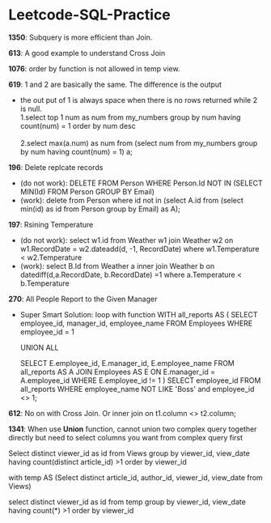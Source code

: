 # Leetcode-SQL-Practice

**1350**: Subquery is more efficient than Join.

**613**: A good example to understand Cross Join

**1076**: order by function is not allowed in temp view.

**619**: 1 and 2 are basically the same. The difference is the output 
- the out put of 1 is always space when there is no rows returned while 2 is null. 
<br>1.select  top 1 num as num from my_numbers group by num having count(num) = 1 order by num desc </br>
<br>2.select max(a.num) as num from (select num from my_numbers group by num having count(num) = 1) a; </br>

**196**: Delete replcate records
- (do not work): DELETE FROM Person WHERE Person.Id NOT IN (SELECT MIN(Id) FROM Person GROUP BY Email) </br>
- (work): delete from Person where id not in (select A.id from (select min(id) as id from Person group by Email) as A); </br>


**197**: Rsining Temperature
- (do not work): select w1.id from Weather w1 join Weather w2 on w1.RecordDate = w2.dateadd(d, -1, RecordDate) where w1.Temperature < w2.Temperature
- (work): select B.Id from Weather a inner join Weather b on datediff(d,a.RecordDate, b.RecordDate) =1 where a.Temperature < b.Temperature


**270**: All People Report to the Given Manager
- Super Smart Solution: loop with function
WITH all_reports AS
(
    SELECT employee_id, manager_id, employee_name
    FROM Employees
    WHERE employee_id = 1
    
    UNION ALL
    
    SELECT E.employee_id, E.manager_id, E.employee_name
    FROM all_reports AS A
    JOIN Employees AS E
    ON E.manager_id = A.employee_id
    WHERE E.employee_id != 1
)
SELECT employee_id FROM all_reports
WHERE employee_name NOT LIKE 'Boss'
and  employee_id <> 1;

**612**: No on with Cross Join. Or inner join on t1.column <> t2.column;

**1341**: When use **Union** function, cannot union two complex query together directly but need to select columns you want from complex query first

Select distinct viewer_id as id from Views 
group by viewer_id, view_date
having count(distinct article_id) >1
order by viewer_id


with temp AS (Select distinct article_id, author_id, viewer_id, view_date from Views)

select distinct viewer_id as id from temp
group by viewer_id, view_date
having count(*) >1
order by viewer_id
